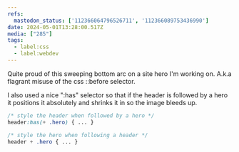 ```yaml
---
refs:
  mastodon_status: ['112366064796526711', '112366089753436990']
date: 2024-05-01T13:28:00.517Z
media: ["285"]
tags:
  - label:css
  - label:webdev
---
```


Quite proud of this sweeping bottom arc on a site hero I'm working on. A.k.a flagrant misuse of the css ::before selector.

I also used a nice ":has" selector so that if the header is followed by a hero it positions it absolutely and shrinks it in so the image bleeds up.

```css
/* style the header when followed by a hero */
header:has(+ .hero) { ... }

/* style the hero when following a header */
header + .hero { ... }

```
